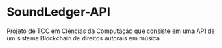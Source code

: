 # SoundLedger-API
Projeto de TCC em Ciências da Computação que consiste em uma API de um sistema Blockchain de direitos autorais em música
